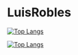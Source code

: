 # LuisRobles

[![Top Langs](https://github-readme-stats.vercel.app/api/top-langs/?username=lusferror)](https://github.com/anuraghazra/github-readme-stats)

[![Top Langs](https://github-readme-stats.vercel.app/api/top-langs/?username=lusferror&exclude_repo=flask_api_todos,instagram_modeling,Flask_1&layout=compact)](https://github.com/anuraghazra/github-readme-stats)
